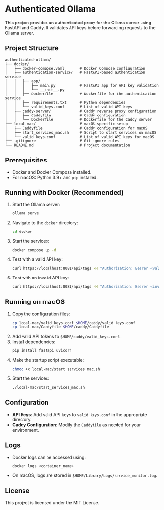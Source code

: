 # Authenticated Ollama

This project provides an authenticated proxy for the Ollama server using FastAPI and Caddy. It validates API keys before forwarding requests to the Ollama server.

## Project Structure
```
authenticated-ollama/
├── docker/
│   ├── docker-compose.yaml       # Docker Compose configuration
│   ├── authentication-service/   # FastAPI-based authentication service
│   │   ├── app/
│   │   │   ├── main.py           # FastAPI app for API key validation
│   │   │   └── __init__.py
│   │   ├── Dockerfile            # Dockerfile for the authentication service
│   │   ├── requirements.txt      # Python dependencies
│   │   └── valid_keys.conf       # List of valid API keys
│   ├── caddy-server/             # Caddy reverse proxy configuration
│   │   ├── Caddyfile             # Caddy configuration
│   │   └── Dockerfile            # Dockerfile for the Caddy server
├── local-mac/                    # macOS-specific setup
│   ├── Caddyfile                 # Caddy configuration for macOS
│   ├── start_services_mac.sh     # Script to start services on macOS
│   └── valid_keys.conf           # List of valid API keys for macOS
├── .gitignore                    # Git ignore rules
└── README.md                     # Project documentation
```

## Prerequisites
- Docker and Docker Compose installed.
- For macOS: Python 3.9+ and `pip` installed.

## Running with Docker (Recommended)
1. Start the Ollama server:
   ```sh
   ollama serve
   ```
2. Navigate to the `docker` directory:
   ```sh
   cd docker
   ```
3. Start the services:
   ```sh
   docker compose up -d
   ```
4. Test with a valid API key:
   ```sh
   curl https://localhost:8081/api/tags -H "Authorization: Bearer <valid_api_key>"
   ```
5. Test with an invalid API key:
   ```sh
   curl https://localhost:8081/api/tags -H "Authorization: Bearer <invalid_api_key>"
   ```

## Running on macOS
1. Copy the configuration files:
   ```sh
   cp local-mac/valid_keys.conf $HOME/caddy/valid_keys.conf
   cp local-mac/Caddyfile $HOME/caddy/Caddyfile
   ```
2. Add valid API tokens to `$HOME/caddy/valid_keys.conf`.
3. Install dependencies:
   ```sh
   pip install fastapi uvicorn
   ```
4. Make the startup script executable:
   ```sh
   chmod +x local-mac/start_services_mac.sh
   ```
5. Start the services:
   ```sh
   ./local-mac/start_services_mac.sh
   ```

## Configuration
- **API Keys**: Add valid API keys to `valid_keys.conf` in the appropriate directory.
- **Caddy Configuration**: Modify the `Caddyfile` as needed for your environment.

## Logs
- Docker logs can be accessed using:
  ```sh
  docker logs <container_name>
  ```
- On macOS, logs are stored in `$HOME/Library/Logs/service_monitor.log`.

## License
This project is licensed under the MIT License.